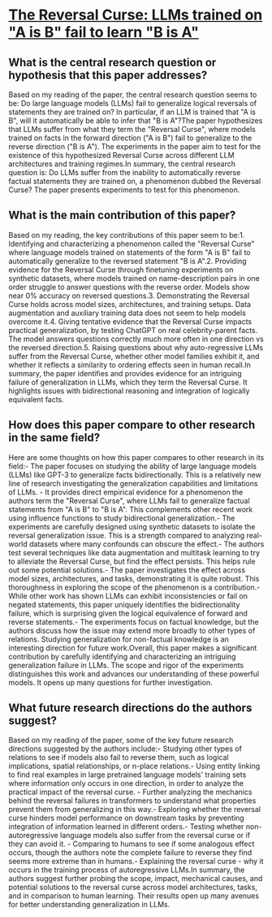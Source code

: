 # [The Reversal Curse: LLMs trained on "A is B" fail to learn "B is A"](https://arxiv.org/abs/2309.12288)

## What is the central research question or hypothesis that this paper addresses?

Based on my reading of the paper, the central research question seems to be: Do large language models (LLMs) fail to generalize logical reversals of statements they are trained on? In particular, if an LLM is trained that "A is B", will it automatically be able to infer that "B is A"?The paper hypothesizes that LLMs suffer from what they term the "Reversal Curse", where models trained on facts in the forward direction ("A is B") fail to generalize to the reverse direction ("B is A"). The experiments in the paper aim to test for the existence of this hypothesized Reversal Curse across different LLM architectures and training regimes.In summary, the central research question is: Do LLMs suffer from the inability to automatically reverse factual statements they are trained on, a phenomenon dubbed the Reversal Curse? The paper presents experiments to test for this phenomenon.


## What is the main contribution of this paper?

Based on my reading, the key contributions of this paper seem to be:1. Identifying and characterizing a phenomenon called the "Reversal Curse" where language models trained on statements of the form "A is B" fail to automatically generalize to the reversed statement "B is A".2. Providing evidence for the Reversal Curse through finetuning experiments on synthetic datasets, where models trained on name-description pairs in one order struggle to answer questions with the reverse order. Models show near 0% accuracy on reversed questions.3. Demonstrating the Reversal Curse holds across model sizes, architectures, and training setups. Data augmentation and auxiliary training data does not seem to help models overcome it.4. Giving tentative evidence that the Reversal Curse impacts practical generalization, by testing ChatGPT on real celebrity-parent facts. The model answers questions correctly much more often in one direction vs the reversed direction.5. Raising questions about why auto-regressive LLMs suffer from the Reversal Curse, whether other model families exhibit it, and whether it reflects a similarity to ordering effects seen in human recall.In summary, the paper identifies and provides evidence for an intriguing failure of generalization in LLMs, which they term the Reversal Curse. It highlights issues with bidirectional reasoning and integration of logically equivalent facts.


## How does this paper compare to other research in the same field?

Here are some thoughts on how this paper compares to other research in its field:- The paper focuses on studying the ability of large language models (LLMs) like GPT-3 to generalize facts bidirectionally. This is a relatively new line of research investigating the generalization capabilities and limitations of LLMs. - It provides direct empirical evidence for a phenomenon the authors term the "Reversal Curse", where LLMs fail to generalize factual statements from "A is B" to "B is A". This complements other recent work using influence functions to study bidirectional generalization.- The experiments are carefully designed using synthetic datasets to isolate the reversal generalization issue. This is a strength compared to analyzing real-world datasets where many confounds can obscure the effect.- The authors test several techniques like data augmentation and multitask learning to try to alleviate the Reversal Curse, but find the effect persists. This helps rule out some potential solutions.- The paper investigates the effect across model sizes, architectures, and tasks, demonstrating it is quite robust. This thoroughness in exploring the scope of the phenomenon is a contribution.- While other work has shown LLMs can exhibit inconsistencies or fail on negated statements, this paper uniquely identifies the bidirectionality failure, which is surprising given the logical equivalence of forward and reverse statements.- The experiments focus on factual knowledge, but the authors discuss how the issue may extend more broadly to other types of relations. Studying generalization for non-factual knowledge is an interesting direction for future work.Overall, this paper makes a significant contribution by carefully identifying and characterizing an intriguing generalization failure in LLMs. The scope and rigor of the experiments distinguishes this work and advances our understanding of these powerful models. It opens up many questions for further investigation.


## What future research directions do the authors suggest?

Based on my reading of the paper, some of the key future research directions suggested by the authors include:- Studying other types of relations to see if models also fail to reverse them, such as logical implications, spatial relationships, or n-place relations.- Using entity linking to find real examples in large pretrained language models' training sets where information only occurs in one direction, in order to analyze the practical impact of the reversal curse. - Further analyzing the mechanics behind the reversal failures in transformers to understand what properties prevent them from generalizing in this way.- Exploring whether the reversal curse hinders model performance on downstream tasks by preventing integration of information learned in different orders.- Testing whether non-autoregressive language models also suffer from the reversal curse or if they can avoid it. - Comparing to humans to see if some analogous effect occurs, though the authors note the complete failure to reverse they find seems more extreme than in humans.- Explaining the reversal curse - why it occurs in the training process of autoregressive LLMs.In summary, the authors suggest further probing the scope, impact, mechanical causes, and potential solutions to the reversal curse across model architectures, tasks, and in comparison to human learning. Their results open up many avenues for better understanding generalization in LLMs.
